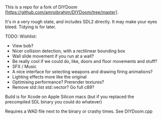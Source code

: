This is a repo for a fork of DIYDoom [https://github.com/amroibrahim/DIYDoom/tree/master].

It's in a very rough state, and includes SDL2 directly. It may make your eyes bleed. Tidying is for later.

TODO:
Wishlist:
- View bob?
- Nicer collision detection, with a rectilinear bounding box
- Wall slide movement if you run at a wall?
- Be really cool if we could do, like, doors and floor movements and stuff?
- SFX / Music
- A nice interface for selecting weapons and drawing firing animations?
- Lighting effects more like the original
- Optimising performance? Prerender textures?
- Remove std::list std::vector? Go full c89?


Build is for Xcode on Apple Silicon macs (but if you replaced the precompiled SDL binary you could do whatever)

Requires a WAD file next to the binary or crashy times. See DIYDoom.cpp

